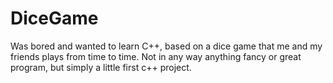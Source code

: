 # DiceGame
Was bored and wanted to learn C++, based on a dice game that me and my friends plays from time to time. Not in any way anything fancy or great program, but simply a little first c++ project.

